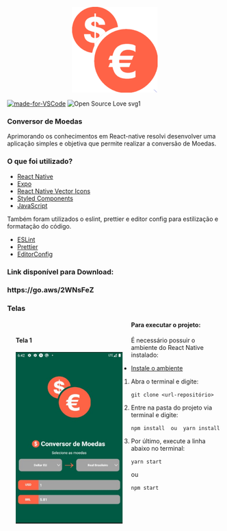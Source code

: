 <p align="center">
  <a href="https://github.com/danielLeal98/currencyConverter">
    <img src="./assets/splash.png" alt="Logo" width="200" height="200">
 </a>
 
[![made-for-VSCode](https://img.shields.io/badge/Made%20for-VSCode-1f425f.svg)](https://code.visualstudio.com/)
![Open Source Love svg1](https://badges.frapsoft.com/os/v1/open-source.svg?v=103)
  
<h3>Conversor de Moedas </h3>

Aprimorando os conhecimentos em React-native resolvi desenvolver uma aplicação simples e objetiva que permite realizar a conversão de Moedas.

<h3>O que foi utilizado?</h3>

- [React Native](https://reactnative.dev/)
- [Expo](https://docs.expo.io/)
- [React Native Vector Icons](https://github.com/oblador/react-native-vector-icons)
- [Styled Components](https://styled-components.com/)
- [JavaScript](https://developer.mozilla.org/pt-BR/docs/Web/JavaScript)


Também foram utilizados o eslint, prettier e editor config para estilização e formatação do código.
- [ESLint](https://github.com/eslint/eslint)
- [Prettier](https://github.com/prettier/prettier)
- [EditorConfig](https://editorconfig.org/)

<h3>Link disponível para Download:<h3>
<span>https://go.aws/2WNsFeZ</span>

<h3>Telas</h3>
<div class="row" style="box-sizing: border-box;">
 <div class="column" style="width: auto; height: auto; padding: 20px; float: left;">
  <h4>Tela 1</h4>
    <img src="./assets/tela1.png" alt="Logo" width="250" height="400">
  </div>
</div>

<h4><strong>Para executar o projeto:</strong></h4>

É necessário possuir o ambiente do React Native instalado:
- [Instale o ambiente](https://docs.rocketseat.dev/ambiente-react-native/introducao)

1. Abra o terminal e digite:</br>

```
git clone <url-repositório>
```

2. Entre na pasta do projeto via terminal e digite:

```
npm install  ou  yarn install

```

3. Por último, execute a linha abaixo no terminal: 

```
yarn start 
```
ou
```
npm start
```
<br/>
